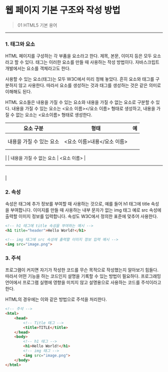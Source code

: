 # 웹 페이지 기본 구조와 작성 방법

> 01 HTML5 기본 용어
> 

---

### 1. 태그와 요소

HTML 페이지를 구성하는 각 부품을 요소라고 한다. 제목, 본문, 이미지 등은 모두 요소라고 할 수 있다. 태그는 이러한 요소를 만들 때 사용하는 작성  방법이다. 자바스크립트 개발에서는 요소를 객체라고도 한다.

사용할 수 있는 요소(태그)는 모두 W3C에서 미리 정해 놓았다. 흔히 요소와 태그를 구분하지 않고 사용한다. 따라서 요소를 생성하는 것과 태그를 생성하는 것은 같은 의미로 이해해도 된다. 

HTML 요소들은 내용을 가질 수 있는 요소와 내용을 가질 수 없는 요소로 구분할 수 있다. 내용을 가질 수 있는 요소는 <요소 이름></요소 이름> 형태로 생성하고, 내용을 가질 수 없는 요소는 <요소이름> 형태로 생성한다.

| 요소 구분 | 형태 | 예 |
| --- | --- | --- |
| 내용을 가질 수 있는 요소 | <요소 이름>내용</요소 이름> | <h1></h1>
<p></p>
<audio></audio> |
| 내용을 가질 수 없는 요소 | <요소 이름> | <img>
<hr>
<br> |

### 2. 속성

속성은 태그에 추가 정보를 부여할 때 사용하는 것으로, 예를 들어 h1 태그에 title 속성을 부여합니다. 이미지를 만들 때 사용하는 내부 문자가 없는 img 태그 예로 src 속성에 출력할 이미지 정보를 입력합니다. 속성도 W3C에서 정의한 표준에 맞추어 사용한다. 

```html
<!-- h1 태그에 title 속성을 부여하는 예시 -->
<h1 title="header">Hello World!</h1>

<!-- img 태그에 src 속성에 출력할 이미지 정보 입력 예시 -->
<img src="image.png">
```

### 3. 주석

프로그램이 커지면 자기가 작성한 코드를 무슨 목적으로 작성했는지 알아보기 힘들다. 따라서 어떤 기능을 하는 코드인지 설명을 기록할 수 있는 방법이 필요하다. 프로그래밍 언어에서 프로그램 실행에 영향을 미치지 않고 설명용으로 사용하는 코드를 주석이라고 한다.

HTML의 경우에는 이와 같은 방법으로 주석을 처리한다. 

```html
<!-- 주석 -->
<html>
	<head>
		<!-- Title 태그 -->
		<title>TITLE</title>
	</head>
	<body>
		<!-- h1 태그 -->
		<h1>Hello World!</h1>
		<!-- img 태그 -->
		<img src="image.png">
	</body>
</html>
```